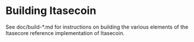 Building Itasecoin
================

See doc/build-*.md for instructions on building the various
elements of the Itasecore reference implementation of Itasecoin.
